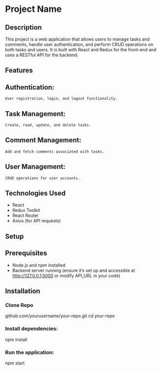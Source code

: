 # Project Name
## Description
This project is a web application that allows users to manage tasks and comments, handle user authentication, and perform CRUD operations on both tasks and users. It is built with React and Redux for the front-end and uses a RESTful API for the backend.

## Features
## Authentication: 
    User registration, login, and logout functionality.
## Task Management: 
    Create, read, update, and delete tasks.
## Comment Management: 
    Add and fetch comments associated with tasks.
## User Management: 
    CRUD operations for user accounts.

## Technologies Used
* React
* Redux Toolkit
* React Router
* Axios (for API requests)
## Setup
## Prerequisites
* Node.js and npm installed
* Backend server running (ensure it’s set up and accessible at http://127.0.0.1:5000 or modify API_URL in your code)


## Installation
### Clone Repo
github.com/yourusername/your-repo.git
cd your-repo

### Install dependencies:
npm install

### Run the application:
npm start

